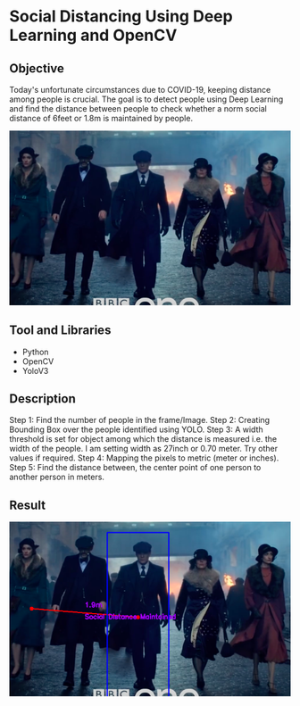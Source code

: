 # Social Distancing Using Deep Learning and OpenCV

## Objective
   Today's unfortunate circumstances due to COVID-19, keeping distance among people is crucial. 
   The goal is to detect people using Deep Learning and find the distance between people to check
   whether a norm social distance of 6feet or 1.8m is maintained by people.
   
![Social Distancing](Images/peaky_blinders.png)
   
## Tool and Libraries

* Python
* OpenCV
* YoloV3

## Description

Step 1: Find the number of people in the frame/Image.
Step 2: Creating Bounding Box over the people identified using YOLO.
Step 3: A width threshold is set for object among which the distance is measured i.e. the width of the people. I am setting width as 27inch or 0.70 meter. Try other values if required.
Step 4: Mapping the pixels to metric (meter or inches).
Step 5: Find the distance between, the center point of one person to another person in meters.

## Result

![Social Distance](Images/image_box2.png)

